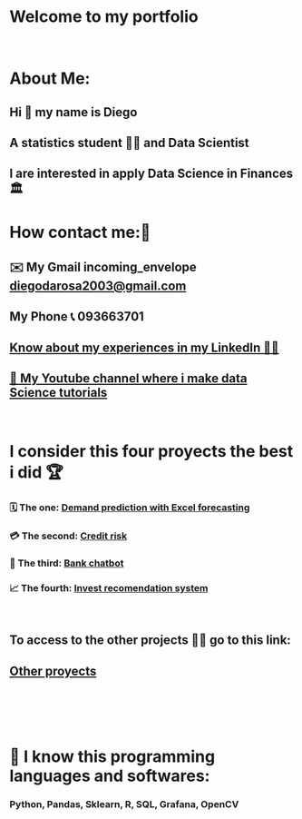# Welcome to my portfolio

⠀⠀⠀⠀⠀⠀⠀
⠀⠀⠀⠀⠀⠀⠀
# About Me:
## Hi 👋 my name is Diego
## A statistics student 🧑‍🎓 and Data Scientist
## I are interested  in apply Data Science in Finances 🏛️



# How contact me:🤝

## ✉️ My Gmail incoming_envelope diegodarosa2003@gmail.com
## My Phone 📞 093663701 
## [Know about my experiences in my LinkedIn 🧑‍💼](https://www.linkedin.com/in/diego-agust%C3%ADn-da-rosa-a49641222)
## [🎥 My Youtube channel where i make data Science tutorials](https://youtube.com/channel/UC3Zf05Ytn_GZvMzoIMF3hCw)

⠀⠀⠀⠀⠀⠀⠀
⠀⠀⠀⠀⠀⠀⠀


# I consider this four proyects the best i did 🏆
### 🗓️ The one: [Demand prediction with Excel forecasting](https://github.com/Diegod01/Proyects_explanation/blob/main/Portfolio_proyects/Demand%20prediction.md)
### 💳 The second: [Credit risk](https://github.com/Diegod01/Proyects_explanation/blob/main/Portfolio_proyects/Risk_analysis_with_Tree-1.ipynb)
### 🤖 The third: [Bank chatbot](https://github.com/Diegod01/Proyects_explanation/blob/main/Portfolio_proyects/Bank%20chatbot.ipynb)
### 📈 The fourth: [Invest recomendation system](https://github.com/Diegod01/Proyects_explanation/blob/main/Portfolio_proyects/Invest_recommendation_systemipynb.ipynb)

⠀⠀⠀⠀⠀⠀⠀


## To access to the other projects 🧑‍💻 go to this link:
## [Other proyects](https://github.com/Diegod01/Portafolio-2.0)

⠀⠀⠀⠀⠀⠀⠀
⠀⠀⠀⠀⠀⠀⠀
⠀⠀⠀⠀⠀⠀⠀⠀⠀⠀⠀⠀⠀⠀
⠀⠀⠀⠀⠀⠀⠀
⠀⠀⠀⠀⠀⠀⠀
⠀⠀⠀⠀⠀⠀⠀
 
 ⠀⠀⠀⠀⠀⠀⠀
⠀⠀⠀⠀⠀⠀⠀
⠀⠀⠀⠀⠀⠀⠀
⠀⠀⠀⠀⠀⠀⠀
⠀⠀⠀⠀⠀⠀⠀
⠀⠀⠀⠀⠀⠀⠀
# 🧠 I know this programming languages and softwares:
### Python, Pandas, Sklearn, R, SQL, Grafana, OpenCV
⠀⠀⠀⠀⠀⠀⠀



